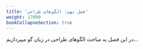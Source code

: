 ```yaml
---
title: 'فصل نهم: الگوهای طراحی'
weight: 17000
bookCollapseSection: true
---
```


در این فصل به مباحث الگوهای طراحی در زبان گو میپردازیم...
